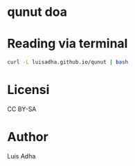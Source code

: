 # qunut doa

# Reading via terminal
```sh
curl -L luisadha.github.io/qunut | bash
```


# Licensi
CC BY-SA

# Author

Luis Adha